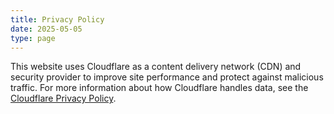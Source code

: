 ```yaml
---
title: Privacy Policy
date: 2025-05-05
type: page
---
```


This website uses Cloudflare as a content delivery network (CDN) and security provider to improve site performance and protect against malicious traffic.
For more information about how Cloudflare handles data, see the [Cloudflare Privacy Policy](https://www.cloudflare.com/privacypolicy/).

